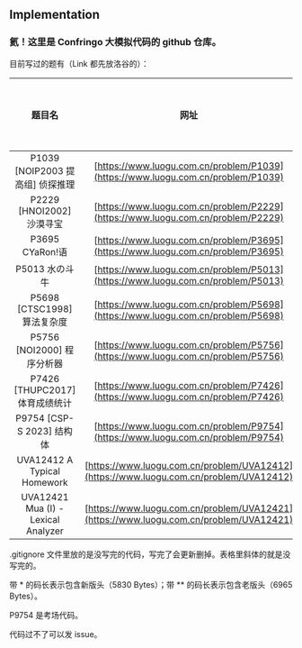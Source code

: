 
## Implementation

### 氦！这里是 Confringo 大模拟代码的 github 仓库。

目前写过的题有（Link 都先放洛谷的）：

|题目名|网址|码长/Bytes|可读性自评|
|:---:|:-:|:--:|:--:|
|P1039 [NOIP2003 提高组] 侦探推理|[https://www.luogu.com.cn/problem/P1039](https://www.luogu.com.cn/problem/P1039)|2700|4/5|
|P2229 [HNOI2002] 沙漠寻宝|[https://www.luogu.com.cn/problem/P2229](https://www.luogu.com.cn/problem/P2229)|4819|4/5|
|P3695 CYaRon!语|[https://www.luogu.com.cn/problem/P3695](https://www.luogu.com.cn/problem/P3695)|7223|3/5|
|P5013 水の斗牛|[https://www.luogu.com.cn/problem/P5013](https://www.luogu.com.cn/problem/P5013)|11511\*\*|3/5|
|P5698 [CTSC1998] 算法复杂度|[https://www.luogu.com.cn/problem/P5698](https://www.luogu.com.cn/problem/P5698)|10807\*|3/5|
|P5756 [NOI2000] 程序分析器|[https://www.luogu.com.cn/problem/P5756](https://www.luogu.com.cn/problem/P5756)|2518|4/5|
|P7426 [THUPC2017] 体育成绩统计|[https://www.luogu.com.cn/problem/P7426](https://www.luogu.com.cn/problem/P7426)|11573\*\*|2/5|
|P9754 [CSP-S 2023] 结构体|[https://www.luogu.com.cn/problem/P9754](https://www.luogu.com.cn/problem/P9754)|5138|3/5|
|UVA12412 A Typical Homework|[https://www.luogu.com.cn/problem/UVA12412](https://www.luogu.com.cn/problem/UVA12412)|11268\*|2/5|
|UVA12421 Mua (I) - Lexical Analyzer|[https://www.luogu.com.cn/problem/UVA12421](https://www.luogu.com.cn/problem/UVA12421)|3434|3/5|

.gitignore 文件里放的是没写完的代码，写完了会更新删掉。表格里斜体的就是没写完的。

带 \* 的码长表示包含新版头（5830 Bytes）；带 \*\* 的码长表示包含老版头（6965 Bytes）。

P9754 是考场代码。

代码过不了可以发 issue。